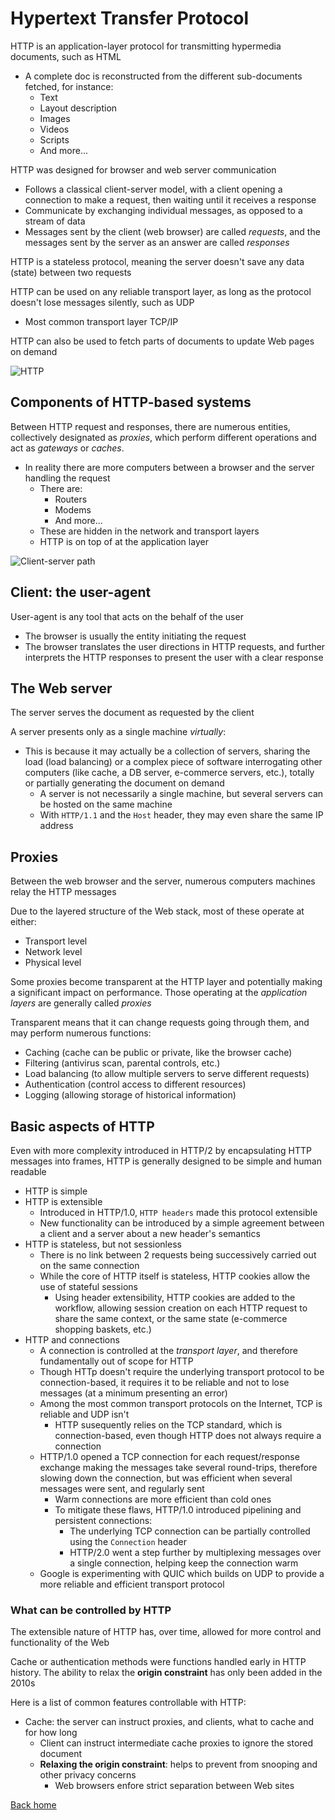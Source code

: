 # Hypertext Transfer Protocol

HTTP is an application-layer protocol for transmitting hypermedia documents, such as HTML

- A complete doc is reconstructed from the different sub-documents fetched, for instance:
  - Text
  - Layout description
  - Images
  - Videos
  - Scripts
  - And more...

HTTP was designed for browser and web server communication

- Follows a classical client-server model, with a client opening a connection to make a request, then waiting until it receives a response
- Communicate by exchanging individual messages, as opposed to a stream of data
- Messages sent by the client (web browser) are called *requests*, and the messages sent by the server as an answer are called *responses*

HTTP is a stateless protocol, meaning the server doesn't save any data (state) between two requests

HTTP can be used on any reliable transport layer, as long as the protocol doesn't lose messages silently, such as UDP

- Most common transport layer TCP/IP

HTTP can also be used to fetch parts of documents to update Web pages on demand

![HTTP](https://mdn.mozillademos.org/files/13673/HTTP%20&%20layers.png)

## Components of HTTP-based systems

Between HTTP request and responses, there are numerous entities, collectively designated as *proxies*, which perform different operations and act as *gateways* or *caches*.

- In reality there are more computers between a browser and the server handling the request
  - There are:
    - Routers
    - Modems
    - And more...
  - These are hidden in the network and transport layers
  - HTTP is on top of at the application layer

![Client-server path](https://mdn.mozillademos.org/files/13679/Client-server-chain.png)

## Client: the user-agent

User-agent is any tool that acts on the behalf of the user

- The browser is usually the entity initiating the request
- The browser translates the user directions in HTTP requests, and further interprets the HTTP responses to present the user with a clear response

## The Web server

The server serves the document as requested by the client

A server presents only as a single machine *virtually*:

- This is because it may actually be a collection of servers, sharing the load (load balancing) or a complex piece of software interrogating other computers (like cache, a DB server, e-commerce servers, etc.), totally or partially generating the document on demand
  - A server is not necessarily a single machine, but several servers can be hosted on the same machine
  - With `HTTP/1.1` and the `Host` header, they may even share the same IP address

## Proxies

Between the web browser and the server, numerous computers machines relay the HTTP messages

Due to the layered structure of the Web stack, most of these operate at either:

- Transport level
- Network level
- Physical level

Some proxies become transparent at the HTTP layer and potentially making a significant impact on performance. Those operating at the *application layers* are generally called *proxies*

Transparent means that it can change requests going through them, and may perform numerous functions:

- Caching (cache can be public or private, like the browser cache)
- Filtering (antivirus scan, parental controls, etc.)
- Load balancing (to allow multiple servers to serve different requests)
- Authentication (control access to different resources)
- Logging (allowing storage of historical information)

## Basic aspects of HTTP

Even with more complexity introduced in HTTP/2 by encapsulating HTTP messages into frames, HTTP is generally designed to be simple and human readable

- HTTP is simple
- HTTP is extensible
  - Introduced in HTTP/1.0, `HTTP headers` made this protocol extensible
  - New functionality can be introduced by a simple agreement between a client and a server about a new header's semantics
- HTTP is stateless, but not sessionless
  - There is no link between 2 requests being successively carried out on the same connection
  - While the core of HTTP itself is stateless, HTTP cookies allow the use of stateful sessions
    - Using header extensibility, HTTP cookies are added to the workflow, allowing session creation on each HTTP request to share the same context, or the same state (e-commerce shopping baskets, etc.)
- HTTP and connections
  - A connection is controlled at the *transport layer*, and therefore fundamentally out of scope for HTTP
  - Though HTTp doesn't require the underlying transport protocol to be connection-based, it requires it to be reliable and not to lose messages (at a minimum presenting an error)
  - Among the most common transport protocols on the Internet, TCP is reliable and UDP isn't
    - HTTP susequently relies on the TCP standard, which is connection-based, even though HTTP does not always require a connection
  - HTTP/1.0 opened a TCP connection for each request/response exchange making the messages take several round-trips, therefore slowing down the connection, but was efficient when several messages were sent, and regularly sent
    - Warm connections are more efficient than cold ones
    - To mitigate these flaws, HTTP/1.0 introduced pipelining and persistent connections:
      - The underlying TCP connection can be partially controlled using the `Connection` header
      - HTTP/2.0 went a step further by multiplexing messages over a single connection, helping keep the connection warm
  - Google is experimenting with QUIC which builds on UDP to provide a more reliable and efficient transport protocol

### What can be controlled by HTTP

The extensible nature of HTTP has, over time, allowed for more control and functionality of the Web

Cache or authentication methods were functions handled early in HTTP history. The ability to relax the **origin constraint** has only been added in the 2010s

Here is a list of common features controllable with HTTP:

- Cache: the server can instruct proxies, and clients, what to cache and for how long
  - Client can instruct intermediate cache proxies to ignore the stored document
  - **Relaxing the origin constraint**: helps to prevent from snooping and other privacy concerns
    - Web browsers enfore strict separation between Web sites

[Back home](../README.md)
